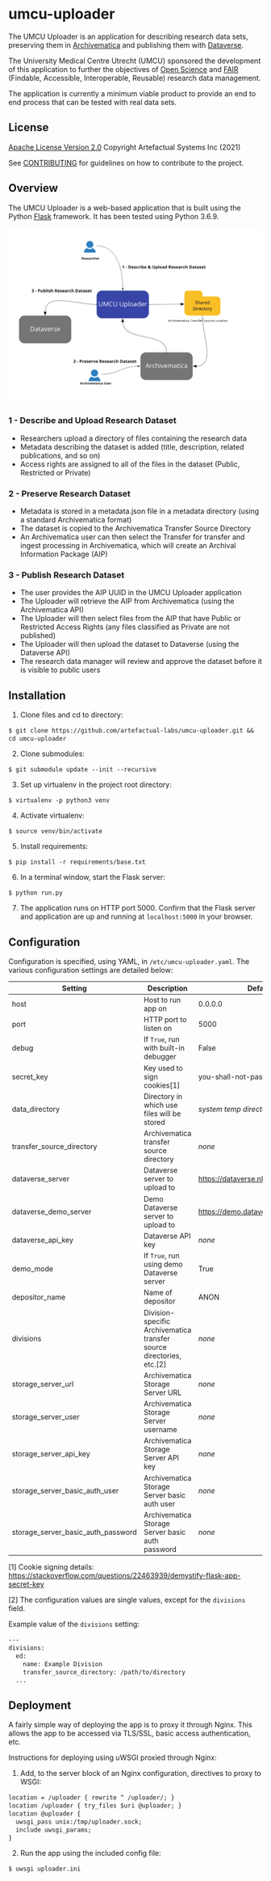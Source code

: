 # umcu-uploader

The UMCU Uploader is an application for describing research data sets, preserving them in 
[Archivematica](https://github.com/artefactual/archivematica/) and publishing them with [Dataverse]( 
https://github.com/IQSS/dataverse).

The University Medical Centre Utrecht (UMCU) sponsored the development of this application to 
further the objectives of [Open Science](https://en.unesco.org/science-sustainable-future/open-science) and [FAIR](https://www.force11.org/group/fairgroup/fairprinciples) 
(Findable, Accessible, Interoperable, Reusable) research data management. 

The application is currently a minimum viable product to provide an end to end process that can be tested with real data sets. 

## License

[Apache License Version 2.0](https://github.com/artefactual-labs/umcu-uploader/blob/main/LICENSE)
Copyright Artefactual Systems Inc (2021)

See [CONTRIBUTING](CONTRIBUTING.md) for guidelines on how to contribute to the project.

## Overview

The UMCU Uploader is a web-based application that is built using the Python [Flask](https://pypi.org/project/Flask/) framework. It has been
tested using Python 3.6.9.

![overview_image](UMCU_Uploader_overview.png)

### 1 - Describe and Upload Research Dataset 
* Researchers upload a directory of files containing the research data 
* Metadata describing the dataset is added (title, description, related publications, and so on)
* Access rights are assigned to all of the files in the dataset (Public, Restricted or Private)

### 2 - Preserve Research Dataset 
* Metadata is stored in a metadata.json file in a metadata directory (using a standard Archivematica format) 
* The dataset is copied to the Archivematica Transfer Source Directory 
* An Archivematica user can then select the Transfer for transfer and ingest processing in Archivematica, which will create an Archival Information Package (AIP) 

### 3 - Publish Research Dataset 
* The user provides the AIP UUID in the UMCU Uploader application 
* The Uploader will retrieve the AIP from Archivematica (using the Archivematica API) 
* The Uploader will then select files from the AIP that have Public or Restricted Access Rights (any files classified as Private are not published) 
* The Uploader will then upload the dataset to Dataverse (using the Dataverse API) 
* The research data manager will review and approve the dataset before it is visible to public users 


## Installation

1. Clone files and cd to directory:

```
$ git clone https://github.com/artefactual-labs/umcu-uploader.git && cd umcu-uploader
```

2. Clone submodules:

```
$ git submodule update --init --recursive
```

3. Set up virtualenv in the project root directory:

```
$ virtualenv -p python3 venv
```

4. Activate virtualenv:

```
$ source venv/bin/activate
```

5. Install requirements:

```
$ pip install -r requirements/base.txt
```

6. In a terminal window, start the Flask server:

```
$ python run.py
```

7. The application runs on HTTP port 5000. Confirm that the Flask server and application are up and running at
`localhost:5000` in your browser.


## Configuration

Configuration is specified, using YAML, in `/etc/umcu-uploader.yaml`. The
various configuration settings are detailed below:


| Setting                            | Description                                                          | Default                              |
| ---------------------------------- | -------------------------------------------------------------------- | ------------------------------------ |
| host                               | Host to run app on                                                   | 0.0.0.0                              |
| port                               | HTTP port to listen on                                               | 5000                                 |
| debug                              | If `True`, run with built-in debugger                                | False                                |
| secret_key                         | Key used to sign cookies[1]                                          | you-shall-not-pass🧙<200d>♂️          |
| data_directory                     | Directory in which use files will be stored                          | *system temp directory*              |
| transfer_source_directory          | Archivematica transfer source directory                              | *none*                               |
| dataverse_server                   | Dataverse server to upload to                                        | https://dataverse.nl/dataverse/      |
| dataverse_demo_server              | Demo Dataverse server to upload to                                   | https://demo.dataverse.nl/dataverse/ |
| dataverse_api_key                  | Dataverse API key                                                    | *none*                               |
| demo_mode                          | If `True`, run using demo Dataverse server                           | True                                 |
| depositor_name                     | Name of depositor                                                    | ANON                                 |
| divisions                          | Division-specific Archivematica transfer source directories, etc.[2] | *none*                               |
| storage_server_url                 | Archivematica Storage Server URL                                     | *none*                               |
| storage_server_user                | Archivematica Storage Server username                                | *none*                               |
| storage_server_api_key             | Archivematica Storage Server API key                                 | *none*                               |
| storage_server_basic_auth_user     | Archivematica Storage Server basic auth user                         | *none*                               |
| storage_server_basic_auth_password | Archivematica Storage Server basic auth password                     | *none*                               |


[1] Cookie signing details: https://stackoverflow.com/questions/22463939/demystify-flask-app-secret-key

[2] The configuration values are single values, except for the `divisions` field.

Example value of the `divisions` setting:

```
---
divisions:
  ed:
    name: Example Division
    transfer_source_directory: /path/to/directory
  ...
```


## Deployment

A fairly simple way of deploying the app is to proxy it through Nginx. This
allows the app to be accessed via TLS/SSL, basic access authentication, etc.

Instructions for deploying using uWSGI proxied through Nginx:

1. Add, to the server block of an Nginx configuration, directives to proxy to WSGI:

```
location = /uploader { rewrite ^ /uploader/; }
location /uploader { try_files $uri @uploader; }
location @uploader {
  uwsgi_pass unix:/tmp/uploader.sock;
  include uwsgi_params;
}
```

 2. Run the app using the included config file:

```
$ uwsgi uploader.ini
```
